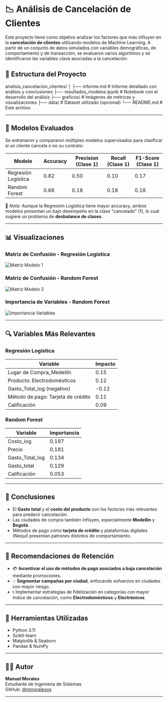 # 📉 Análisis de Cancelación de Clientes

Este proyecto tiene como objetivo analizar los factores que más influyen en la **cancelación de clientes** utilizando modelos de Machine Learning. A partir de un conjunto de datos simulados con variables demográficas, de comportamiento y de transacción, se evaluaron varios algoritmos y se identificaron las variables clave asociadas a la cancelación.

## 📁 Estructura del Proyecto

analisis_cancelacion_clientes/
│
├── informe.md # Informe detallado con análisis y conclusiones
├── resultados_modelos.ipynb # Notebook con el desarrollo del análisis
├── graficos/ # Imágenes de métricas y visualizaciones
├── data/ # Dataset utilizado (opcional)
└── README.md # Este archivo



---

## 🧪 Modelos Evaluados

Se entrenaron y compararon múltiples modelos supervisados para clasificar si un cliente cancela o no su contrato:

| Modelo                 | Accuracy | Precision (Clase 1) | Recall (Clase 1) | F1-Score (Clase 1) |
|------------------------|----------|----------------------|------------------|--------------------|
| Regresión Logística    | 0.82     | 0.50                 | 0.10             | 0.17               |
| Random Forest          | 0.68     | 0.18                 | 0.18             | 0.18               |

📌 *Nota:* Aunque la Regresión Logística tiene mayor accuracy, ambos modelos presentan un bajo desempeño en la clase "cancelado" (1), lo cual sugiere un problema de **desbalance de clases**.

---

## 📊 Visualizaciones

### Matriz de Confusión - Regresión Logística
![Matriz Modelo 1](graficos/matriz_confusion_modelo1.png)

### Matriz de Confusión - Random Forest
![Matriz Modelo 2](graficos/matriz_confusion_modelo2.png)

### Importancia de Variables - Random Forest
![Importancia Variables](graficos/importancia_variables.png)

---

## 🔍 Variables Más Relevantes

### Regresión Logística
| Variable                              | Impacto |
|---------------------------------------|---------|
| Lugar de Compra_Medellín              | 0.15    |
| Producto: Electrodomésticos           | 0.12    |
| Gasto_Total_log (negativo)            | -0.12   |
| Método de pago: Tarjeta de crédito    | 0.11    |
| Calificación                          | 0.09    |

### Random Forest
| Variable              | Importancia |
|-----------------------|-------------|
| Costo_log             | 0.197       |
| Precio                | 0.181       |
| Gasto_Total_log       | 0.134       |
| Gasto_total           | 0.129       |
| Calificación          | 0.053       |

---

## 📌 Conclusiones

- El **Gasto total** y el **costo del producto** son los factores más relevantes para predecir cancelación.
- Las ciudades de compra también influyen, especialmente **Medellín** y **Bogotá**.
- Métodos de pago como **tarjeta de crédito** y plataformas digitales (Nequi) presentan patrones distintos de comportamiento.

---

## 🧩 Recomendaciones de Retención

- 💳 **Incentivar el uso de métodos de pago asociados a baja cancelación** mediante promociones.
- 💡 **Segmentar campañas por ciudad**, enfocando esfuerzos en ciudades con mayor riesgo.
- 📞 Implementar estrategias de fidelización en categorías con mayor índice de cancelación, como **Electrodomésticos** y **Electrónicos**.

---

## 🧠 Herramientas Utilizadas

- Python 3.11
- Scikit-learn
- Matplotlib & Seaborn
- Pandas & NumPy

---

## 👨‍💻 Autor

**Manuel Morales**  
Estudiante de Ingeniería de Sistemas  
GitHub: [@mmoralesos](https://github.com/mmoralesos)

---

